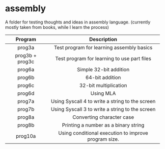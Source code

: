 # assembly
A folder for testing thoughts and ideas in assembly language.
(currently mostly taken from books, while I learn the process)

| Program         | Description                                          |
|:---------------:|:----------------------------------------------------:|
| prog3a          | Test program for learning assembly basics            |
| prog3b + prog3c | Test program for learning to use part files          |
| prog6a          | Simple 32-bit addition                               |
| prog6b          | 64-bit addition                                      |
| prog6c          | 32-bit multiplication                                |
| prog6d          | Using MLA                                            |
| prog7a          | Using Syscall 4 to write a string to the screen      |
| prog7b          | Using Syscall 3 to write a string to the screen      |
| prog8a          | Converting character case                            |
| prog8b          | Printing a number as a binary string                 |
| prog10a         | Using conditional execution to improve program size. |
